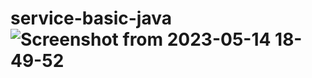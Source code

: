 # service-basic-java![Screenshot from 2023-05-14 18-49-52](https://github.com/eclelucien/service-basic-java/assets/56320433/c3b08cc3-fa9c-424f-95f6-2604f100929d)
